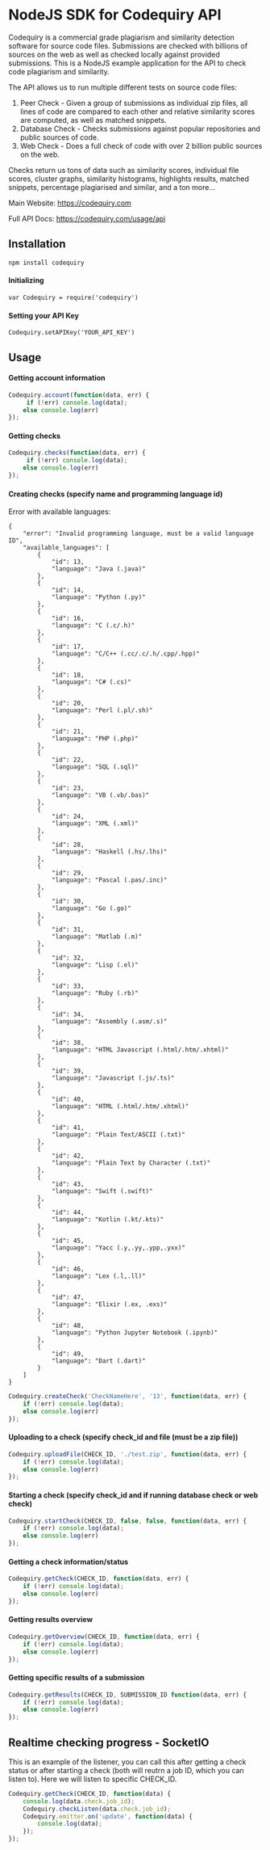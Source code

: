 # NodeJS SDK for Codequiry API 

Codequiry is a commercial grade plagiarism and similarity detection software for source code files. Submissions are checked with billions of sources on the web as well as checked locally against provided submissions. This is a NodeJS example application for the API to check code plagiarism and similarity.

The API allows us to run multiple different tests on source code files: 
1. Peer Check - Given a group of submissions as individual zip files, all lines of code are compared to each other and relative similarity scores are computed, as well as matched snippets. 
2. Database Check - Checks submissions against popular repositories and public sources of code.
3. Web Check - Does a full check of code with over 2 billion public sources on the web. 

Checks return us tons of data such as similarity scores, individual file scores, cluster graphs, similarity histograms, highlights results, matched snippets, percentage plagiarised and similar, and a ton more... 

Main Website: 
https://codequiry.com

Full API Docs:
https://codequiry.com/usage/api

## Installation

```
npm install codequiry
```
#### Initializing
```
var Codequiry = require('codequiry')
```

#### Setting your API Key
```
Codequiry.setAPIKey('YOUR_API_KEY')
```
## Usage
#### Getting account information
```javascript
Codequiry.account(function(data, err) {
	 if (!err) console.log(data);
    else console.log(err)
});
```
#### Getting checks
```javascript
Codequiry.checks(function(data, err) {
	 if (!err) console.log(data);
    else console.log(err)
});
```
#### Creating checks (specify name and programming language id)
Error with available languages: 
```
{
    "error": "Invalid programming language, must be a valid language ID",
    "available_languages": [
        {
            "id": 13,
            "language": "Java (.java)"
        },
        {
            "id": 14,
            "language": "Python (.py)"
        },
        {
            "id": 16,
            "language": "C (.c/.h)"
        },
        {
            "id": 17,
            "language": "C/C++ (.cc/.c/.h/.cpp/.hpp)"
        },
        {
            "id": 18,
            "language": "C# (.cs)"
        },
        {
            "id": 20,
            "language": "Perl (.pl/.sh)"
        },
        {
            "id": 21,
            "language": "PHP (.php)"
        },
        {
            "id": 22,
            "language": "SQL (.sql)"
        },
        {
            "id": 23,
            "language": "VB (.vb/.bas)"
        },
        {
            "id": 24,
            "language": "XML (.xml)"
        },
        {
            "id": 28,
            "language": "Haskell (.hs/.lhs)"
        },
        {
            "id": 29,
            "language": "Pascal (.pas/.inc)"
        },
        {
            "id": 30,
            "language": "Go (.go)"
        },
        {
            "id": 31,
            "language": "Matlab (.m)"
        },
        {
            "id": 32,
            "language": "Lisp (.el)"
        },
        {
            "id": 33,
            "language": "Ruby (.rb)"
        },
        {
            "id": 34,
            "language": "Assembly (.asm/.s)"
        },
        {
            "id": 38,
            "language": "HTML Javascript (.html/.htm/.xhtml)"
        },
        {
            "id": 39,
            "language": "Javascript (.js/.ts)"
        },
        {
            "id": 40,
            "language": "HTML (.html/.htm/.xhtml)"
        },
        {
            "id": 41,
            "language": "Plain Text/ASCII (.txt)"
        },
        {
            "id": 42,
            "language": "Plain Text by Character (.txt)"
        },
        {
            "id": 43,
            "language": "Swift (.swift)"
        },
        {
            "id": 44,
            "language": "Kotlin (.kt/.kts)"
        },
        {
            "id": 45,
            "language": "Yacc (.y,.yy,.ypp,.yxx)"
        },
        {
            "id": 46,
            "language": "Lex (.l,.ll)"
        },
        {
            "id": 47,
            "language": "Elixir (.ex, .exs)"
        },
        {
            "id": 48,
            "language": "Python Jupyter Notebook (.ipynb)"
        },
        {
            "id": 49,
            "language": "Dart (.dart)"
        }
    ]
}
```


```javascript
Codequiry.createCheck('CheckNameHere', '13', function(data, err) {
    if (!err) console.log(data);
    else console.log(err)
});
```
#### Uploading to a check (specify check_id and file (must be a zip file)) 
```javascript
Codequiry.uploadFile(CHECK_ID, './test.zip', function(data, err) {
    if (!err) console.log(data);
    else console.log(err)
});
```
#### Starting a check (specify check_id and if running database check or web check) 
```javascript
Codequiry.startCheck(CHECK_ID, false, false, function(data, err) {
    if (!err) console.log(data);
    else console.log(err)
});
```
#### Getting a check information/status
```javascript
Codequiry.getCheck(CHECK_ID, function(data, err) {
    if (!err) console.log(data);
    else console.log(err)
});
```
#### Getting results overview
```javascript
Codequiry.getOverview(CHECK_ID, function(data, err) {
    if (!err) console.log(data);
    else console.log(err)
});
```
#### Getting specific results of a submission
```javascript
Codequiry.getResults(CHECK_ID, SUBMISSION_ID function(data, err) {
    if (!err) console.log(data);
    else console.log(err)
});
```
## Realtime checking progress - SocketIO
This is an example of the listener, you can call this after getting a check status or after starting a check (both will reutrn a job ID, which you can listen to). Here we will listen to specific CHECK_ID.
```javascript
Codequiry.getCheck(CHECK_ID, function(data) {
    console.log(data.check.job_id);
    Codequiry.checkListen(data.check.job_id);
    Codequiry.emitter.on('update', function(data) {
        console.log(data);
    });
});
```
